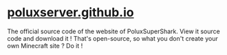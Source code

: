 # [poluxserver.github.io](poluxserver.github.io)
The official source code of the website of PoluxSuperShark.
View it source code and download it !
That's open-source, so what you don't create your own Minecraft site ? Do it !